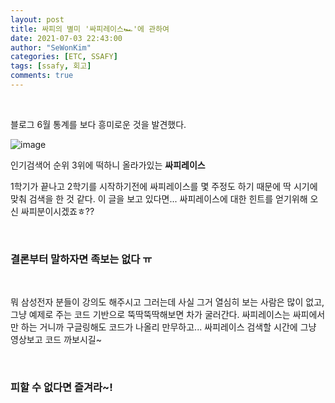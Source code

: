 ```yaml
---
layout: post
title: 싸피의 별미 '싸피레이스🏎'에 관하여
date: 2021-07-03 22:43:00
author: "SeWonKim"
categories: [ETC, SSAFY]
tags: [ssafy, 회고]
comments: true
---
```


&nbsp;
&nbsp;

블로그 6월 통계를 보다 흥미로운 것을 발견했다.

![image](https://user-images.githubusercontent.com/30452963/124356218-d3ddfd00-dc4f-11eb-884c-7bb2f855de80.png)

인기검색어 순위 3위에 떡하니 올라가있는 **싸피레이스** 

1학기가 끝나고 2학기를 시작하기전에 싸피레이스를 몇 주정도 하기 때문에 딱 시기에 맞춰 검색을 한 것 같다.
이 글을 보고 있다면... 싸피레이스에 대한 힌트를 얻기위해 오신 싸피분이시겠죠ㅎ??

&nbsp;

### 결론부터 말하자면 족보는 없다 ㅠ

&nbsp;

뭐 삼성전자 분들이 강의도 해주시고 그러는데 사실 그거 열심히 보는 사람은 많이 없고, 그냥 예제로 주는 코드 기반으로 뚝딱뚝딱해보면 차가 굴러간다. 
싸피레이스는 싸피에서만 하는 거니까 구글링해도 코드가 나올리 만무하고...
싸피레이스 검색할 시간에 그냥 영상보고 코드 까보시길~

&nbsp;

### 피할 수 없다면 즐겨라~!

&nbsp;
&nbsp;
